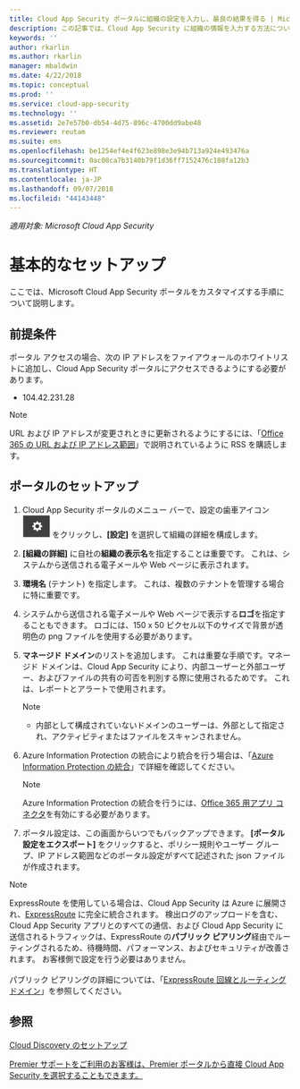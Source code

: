 ```yaml
---
title: Cloud App Security ポータルに組織の設定を入力し、最良の結果を得る | Microsoft Docs
description: この記事では、Cloud App Security に組織の情報を入力する方法について説明します。
keywords: ''
author: rkarlin
ms.author: rkarlin
manager: mbaldwin
ms.date: 4/22/2018
ms.topic: conceptual
ms.prod: ''
ms.service: cloud-app-security
ms.technology: ''
ms.assetid: 2e7e57b0-db54-4d75-896c-4700dd9abe48
ms.reviewer: reutam
ms.suite: ems
ms.openlocfilehash: be1254ef4e4f623e898e3e94b713a924e493476a
ms.sourcegitcommit: 0ac08ca7b3140b79f1d36ff7152476c188fa12b3
ms.translationtype: HT
ms.contentlocale: ja-JP
ms.lasthandoff: 09/07/2018
ms.locfileid: "44143448"
---
```

*適用対象: Microsoft Cloud App Security*

# <a name="basic-setup"></a>基本的なセットアップ
ここでは、Microsoft Cloud App Security ポータルをカスタマイズする手順について説明します。

## <a name="prerequisites"></a>前提条件 
ポータル アクセスの場合、次の IP アドレスをファイアウォールのホワイトリストに追加し、Cloud App Security ポータルにアクセスできるようにする必要があります。  
  
- 104.42.231.28  
  
> [!NOTE]  
>  URL および IP アドレスが変更されときに更新されるようにするには、「[Office 365 の URL および IP アドレス範囲](https://support.office.com/article/Office-365-URLs-and-IP-address-ranges-8548a211-3fe7-47cb-abb1-355ea5aa88a2)」で説明されているように RSS を購読します。  
  
## <a name="set-up-the-portal"></a>ポータルのセットアップ  
  
1. Cloud App Security ポータルのメニュー バーで、設定の歯車アイコン ![設定アイコン](./media/settings-icon.png "設定アイコン") をクリックし、**[設定]** を選択して組織の詳細を構成します。     

2. **[組織の詳細]** に自社の**組織の表示名**を指定することは重要です。 これは、システムから送信される電子メールや Web ページに表示されます。  
  
3. **環境名** (テナント) を指定します。 これは、複数のテナントを管理する場合に特に重要です。  
  
4. システムから送信される電子メールや Web ページで表示する**ロゴ**を指定することもできます。 ロゴには、150 x 50 ピクセル以下のサイズで背景が透明色の png ファイルを使用する必要があります。  

5. **マネージド ドメイン**のリストを追加します。 これは重要な手順です。マネージド ドメインは、Cloud App Security により、内部ユーザーと外部ユーザー、およびファイルの共有の可否を判別する際に使用されるためです。 これは、レポートとアラートで使用されます。  
   > [!NOTE] 
   > - 内部として構成されていないドメインのユーザーは、外部として指定され、アクティビティまたはファイルをスキャンされません。

6. Azure Information Protection の統合により統合を行う場合は、「[Azure Information Protection の統合](azip-integration.md)」で詳細を確認してください。 

   >[!NOTE]
   > Azure Information Protection の統合を行うには、[Office 365 用アプリ コネクタ](connect-office-365-to-microsoft-cloud-app-security.md)を有効にする必要があります。
  
7. ポータル設定は、この画面からいつでもバックアップできます。 **[ポータル設定をエクスポート]** をクリックすると、ポリシー規則やユーザー グループ、IP アドレス範囲などのポータル設定がすべて記述された json ファイルが作成されます。  
  
   
> [!NOTE] 
> ExpressRoute を使用している場合は、Cloud App Security は Azure に展開され、[ExpressRoute](https://azure.microsoft.com/documentation/articles/expressroute-introduction/) に完全に統合されます。 検出ログのアップロードを含む、Cloud App Security アプリとのすべての通信、および Cloud App Security に送信されるトラフィックは、ExpressRoute の**パブリック ピアリング**経由でルーティングされるため、待機時間、パフォーマンス、およびセキュリティが改善されます。 お客様側で設定を行う必要はありません。 <br></br>パブリック ピアリングの詳細については、「[ExpressRoute 回線とルーティング ドメイン](https://azure.microsoft.com/documentation/articles/expressroute-circuit-peerings/)」を参照してください。  
    
## <a name="see-also"></a>参照  
[Cloud Discovery のセットアップ](set-up-cloud-discovery.md)   

[Premier サポートをご利用のお客様は、Premier ポータルから直接 Cloud App Security を選択することもできます。](https://premier.microsoft.com/)  
  
  